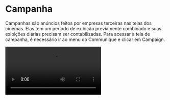 # Campanha

Campanhas são anúncios feitos por empresas terceiras nas telas dos cinemas. Elas tem um período de exibição previamente combinado e suas exibições diárias precisam ser contabilizadas.
Para acessar a tela de campanha, é necessário ir ao menu do Communique e clicar em Campaign.

<video src="../videos/Campanha.mp4" xmlns="" preview-src="acesso-campanha.png"/>

As mídias a serem exibidas precisam ser previamente upadas e o player group criado antes da criação da campanha que é realizada ao clicar no botão <img src="add.png"/>

<img src="Campanha.png"/>

<list type="decimal">
            <li>Name
                <list type="bullet">
                    <li>Nome da campanha.</li></list>
            </li>
            <li>Description
                <list type="bullet">
                    <li>Descrição da campanha ou do conteúdo.</li></list>
            </li>
            <li>Insertion by Day
                <list type="bullet">
                    <li>Número de vezes que a campanha será exibida por dia. O player contabilizará esse número baseado no conteúdo que já está programado na playlist. Caso esse campo não seja preenchido, a campanha seguirá a programação normal da playlist.</li></list>
            </li>
            <li>Client
                <list type="bullet">
                    <li>Seleção do cliente responsável por essa <i>campanha</i></li></list>
            </li>
            <li>Advertiser
                <list type="bullet">
                    <li>Seleção do anunciante. Caso ele ainda não esteja no sistema, é possível criar clicando no icone + ao lado</li></list>
            </li>
            <li>Player Group
                <list type="bullet">
                    <li>Seleção do player group criado para a campanha.</li></list>
            </li>
            <li>Campaign Schedule
                <list type="bullet">
                    <li>Período de duração da campanha. Caso seja necessário, ele poderá ser alterado até um dia antes do início da campanha.</li></list>
            </li>
            <li>Week Days
                <list type="bullet">
                    <li>Dias da semana em que a campanha será exibida.</li></list>
            </li>
</list>

Após o preenchimento dos campos, a página para seleção de mídias estará disponível. A mídia pode ser filtrada por nome, media type e client.

<img src="Campanha2.png"/>

Logo depois, o Communique exibirá um resumo da campanha para verificação das informações antes da criação.

<img src="Resumo-Campanha.png"/>